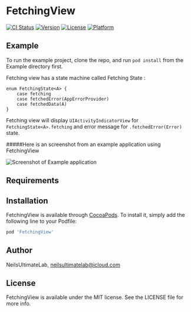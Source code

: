 # FetchingView

[![CI Status](http://img.shields.io/travis/NeilsUltimateLab/FetchingView.svg?style=flat)](https://travis-ci.org/NeilsUltimateLab/FetchingView)
[![Version](https://img.shields.io/cocoapods/v/FetchingView.svg?style=flat)](http://cocoapods.org/pods/FetchingView)
[![License](https://img.shields.io/cocoapods/l/FetchingView.svg?style=flat)](http://cocoapods.org/pods/FetchingView)
[![Platform](https://img.shields.io/cocoapods/p/FetchingView.svg?style=flat)](http://cocoapods.org/pods/FetchingView)

## Example

To run the example project, clone the repo, and run `pod install` from the Example directory first.

Fetching view has a state machine called Fetching State :
```
enum FetchingState<A> {
    case fetching
    case fetchedError(AppErrorProvider)
    case fetchedData(A)
}
```

Fetching view will display `UIActivityIndicatorView` for `FetchingState<A>.fetching` and error message for `.fetchedError(Error)` state.

#####Here is an screenshot from an example application using FetchingView

![Screenshot of Example application](Example/FetchingViewExample.gif)


## Requirements

## Installation

FetchingView is available through [CocoaPods](http://cocoapods.org). To install
it, simply add the following line to your Podfile:

```ruby
pod 'FetchingView'
```

## Author

NeilsUltimateLab, neilsultimatelab@icloud.com

## License

FetchingView is available under the MIT license. See the LICENSE file for more info.
